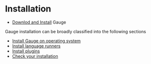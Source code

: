 # Installation

* [Downlod and Install](http://getgauge.io/get-started) Gauge

Gauge installation can be broadly classified into the following sections
* [Install Gauge on operating system](installations/install_on_operating_system.md)
* [Install language runners](installations/install_language_runners.md)
* [Install plugins](installations/install_plugins.md)
* [Check your installation](installations/check_installation.md)
